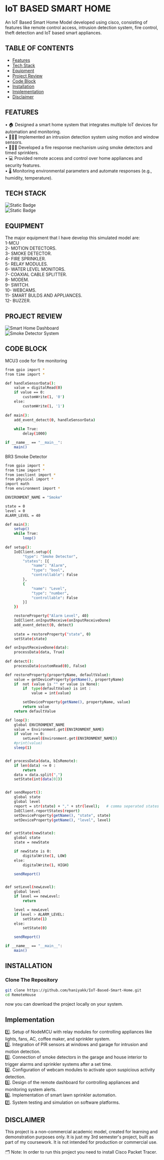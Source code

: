 # IoT BASED SMART HOME
An IoT Based Smart Home Model developed using cisco, consisting of features like remote control access, intrusion detection system, fire control, theft detection and IoT based smart appliances. <br>
## TABLE OF CONTENTS
- [Features](#features)
- [Tech Stack](#tech-stack)
- [Equipment](#equipment)
- [Project Review](#project-review)
- [Code Block](#code-block)
- [Installation](#installation)
- [Implementation](#implementation)
- [Disclaimer](#disclaimer)

## FEATURES
 • 🏠 Designed a smart home system that integrates multiple IoT devices for automation and monitoring. <br>
 • 🕵🏻‍♀️ Implemented an intrusion detection system using motion and window sensors.<br>
 • 👩🏻‍🚒 Developed a fire response mechanism using smoke detectors and timed sprinklers. <br>
 • 💻 Provided remote access and control over home appliances and security features. <br>
 • 🌡️ Monitoring environmental parameters and automate responses (e.g., humidity, temperature).  <br>
 
## TECH STACK
![Static Badge](https://img.shields.io/badge/Cisco-blue?style=plastic) <br>
![Static Badge](https://img.shields.io/badge/Python-grey?style=plastic&logo=python) <br> 

## EQUIPMENT
The major equipment that I have develop this simulated model are: <br>
1-MCU <br>
2- MOTION DETECTORS. <br>
3- SMOKE DETECTOR.<br>
4- FIRE SPRINKLER.<br>
5- RELAY MODULES. <br>
6- WATER LEVEL MONITORS. <br>
7- COAXIAL CABLE SPLITTER. <br>
8- MODEM. <br>
9- SWITCH. <br>
10- WEBCAMS. <br>
11- SMART BULDS AND APPLIANCES. <br>
12- BUZZER. <br>
## PROJECT REVIEW

![Smart Home Dashboard](https://github.com/user-attachments/assets/e84f4106-5274-49c7-afa6-ff4af0502a68)   <br>
![Smoke Detector System](https://github.com/user-attachments/assets/5f63048c-aba8-43e0-a829-15c2c81724cc) 

## CODE BLOCK
MCU3 code for fire monitoring
```bash
from gpio import *
from time import *

def handleSensorData():
	value = digitalRead(0)
	if value == 0:
		customWrite(1, '0')
	else:
		customWrite(1, '1')
	
def main():
	add_event_detect(0, handleSensorData) 
	
	while True:
		delay(1000)

if __name__ == "__main__":
	main()
```
BR3 Smoke Detector
```bash
from gpio import *
from time import *
from ioeclient import *
from physical import *
import math
from environment import *

ENVIRONMENT_NAME = "Smoke"

state = 0
level = 0
ALARM_LEVEL = 40

def main():
    setup()
    while True:
		loop()
		
def setup():
    IoEClient.setup({
        "type": "Smoke Detector",
        "states": [{
            "name": "Alarm",
            "type": "bool",
            "controllable": False
        },
        {
            "name": "Level",
            "type": "number",
            "controllable": False
        }]
    })

    restoreProperty("Alarm Level", 40)
    IoEClient.onInputReceive(onInputReceiveDone)
    add_event_detect(0, detect)
    
    state = restoreProperty("state", 0)
    setState(state)

def onInputReceiveDone(data):
    processData(data, True)
    
def detect():
    processData(customRead(0), False)

def restoreProperty(propertyName, defaultValue):
    value = getDeviceProperty(getName(), propertyName)
    if  not (value is "" or value is None):
        if  type(defaultValue) is int :
            value = int(value)

        setDeviceProperty(getName(), propertyName, value)
        return value
    return defaultValue

def loop():
    global ENVIRONMENT_NAME
    value = Environment.get(ENVIRONMENT_NAME)
    if value >= 0:
        setLevel(Environment.get(ENVIRONMENT_NAME))
    #print(value)
    sleep(1)


def processData(data, bIsRemote):
    if len(data) <= 0 :
        return
    data = data.split(",")
    setState(int(data[0]))


def sendReport():
    global state
    global level
    report = str(state) + "," + str(level);   # comma seperated states
    IoEClient.reportStates(report)
    setDeviceProperty(getName(), "state", state)
    setDeviceProperty(getName(), "level", level)


def setState(newState):
    global state
    state = newState

    if newState is 0:
        digitalWrite(1, LOW)
    else:
        digitalWrite(1, HIGH)

    sendReport()


def setLevel(newLevel):
    global level
    if level == newLevel:
        return

    level = newLevel
    if level > ALARM_LEVEL:
        setState(1)
    else:
        setState(0)

    sendReport()

if __name__ == "__main__":
    main()
```
## INSTALLATION
### Clone The Repository
```bash
git clone https://github.com/haniyakk/IoT-Based-Smart-Home.git
cd RemoteHouse
```
now you can download the project locally on your system.
## Implementation
   1️⃣. Setup of NodeMCU with relay modules for controlling appliances like lights, fans, AC, coffee maker, and sprinkler system. <br>
   2️⃣. Integration of PIR sensors at windows and garage for intrusion and motion detection.<br>
   3️⃣. Connection of smoke detectors in the garage and house interior to trigger alarms and sprinkler systems after a set time. <br>
   4️⃣. Configuration of webcam modules to activate upon suspicious activity detection. <br>
   5️⃣. Design of the remote dashboard for controlling appliances and monitoring system alerts. <br>
   6️⃣. Implementation of smart lawn sprinkler automation. <br>
   7️⃣. System testing and simulation on software platforms. <br>

## DISCLAIMER

This project is a non-commercial academic model, created for learning and demonstration purposes only. It is just my 3rd semester's project, built as part of my coursework. It is not intended for production or commercial use.

🗂️ Note: In order to run this project you need to install Cisco Packet Tracer.

